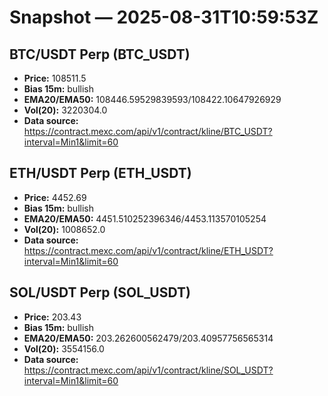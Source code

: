 # Snapshot — 2025-08-31T10:59:53Z

## BTC/USDT Perp (BTC_USDT)
- **Price:** 108511.5
- **Bias 15m:** bullish
- **EMA20/EMA50:** 108446.59529839593/108422.10647926929
- **Vol(20):** 3220304.0
- **Data source:** https://contract.mexc.com/api/v1/contract/kline/BTC_USDT?interval=Min1&limit=60

## ETH/USDT Perp (ETH_USDT)
- **Price:** 4452.69
- **Bias 15m:** bullish
- **EMA20/EMA50:** 4451.510252396346/4453.113570105254
- **Vol(20):** 1008652.0
- **Data source:** https://contract.mexc.com/api/v1/contract/kline/ETH_USDT?interval=Min1&limit=60

## SOL/USDT Perp (SOL_USDT)
- **Price:** 203.43
- **Bias 15m:** bullish
- **EMA20/EMA50:** 203.262600562479/203.40957756565314
- **Vol(20):** 3554156.0
- **Data source:** https://contract.mexc.com/api/v1/contract/kline/SOL_USDT?interval=Min1&limit=60
